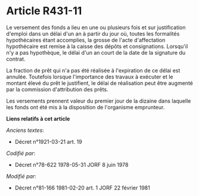 # Article R431-11

Le versement des fonds a lieu en une ou plusieurs fois et sur justification d'emploi dans un délai d'un an à partir du jour
où, toutes les formalités hypothécaires étant accomplies, la grosse de l'acte d'affectation hypothécaire est remise à la
caisse des dépôts et consignations. Lorsqu'il n'y a pas hypothèque, le délai d'un an court de la date de la signature du
contrat.

La fraction de prêt qui n'a pas été réalisée à l'expiration de ce délai est annulée. Toutefois lorsque l'importance des
travaux à exécuter et le montant élevé du prêt le justifient, le délai de réalisation peut être augmenté par la commission
d'attribution des prêts.

Les versements prennent valeur du premier jour de la dizaine dans laquelle les fonds ont été mis à la disposition de
l'organisme emprunteur.

**Liens relatifs à cet article**

_Anciens textes_:

  - Décret n°1921-03-21 art. 19

_Codifié par_:

  - Décret n°78-622 1978-05-31 JORF 8 juin 1978

_Modifié par_:

  - Décret n°81-166 1981-02-20 art. 1 JORF 22 février 1981
